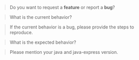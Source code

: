 <!-- *Before creating an issue please make sure you are using the latest version of java express -->

> Do you want to request a **feature** or report a **bug**? 

> What is the current behavior?

> If the current behavior is a bug, please provide the steps to reproduce.

> What is the expected behavior?

> Please mention your java and java-express version. 
